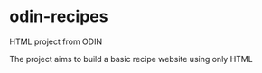 # odin-recipes
HTML project from ODIN

The project aims to build a basic recipe website using only HTML

